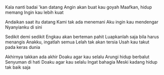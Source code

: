Kala nanti badai 'kan datang
Angin akan buat kau goyah
Maafkan, hidup memang
Ingin kau lebih kuat

Andaikan saat itu datang
Kami tak ada menemani
Aku ingin kau mendengar
Nyanyianku di sini

Sedikit demi sedikit
Engkau akan berteman pahit
Luapkanlah saja bila harus menangis
Anakku, ingatlah semua
Lelah tak akan tersia
Usah kau takut pada keras dunia

Akhirnya takkan ada akhir
Doaku agar kau selalu
Arungi hidup berbalut
Senyuman di hati
Doaku agar kau selalu
Ingat bahagia
Meski kadang hidup tak baik saja